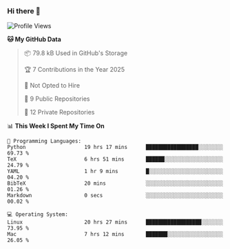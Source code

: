 ### Hi there 👋

<!--
**huayuan4396/huayuan4396** is a ✨ _special_ ✨ repository because its `README.md` (this file) appears on your GitHub profile.

Here are some ideas to get you started:

- 🔭 I’m currently working on ...
- 🌱 I’m currently learning ...
- 👯 I’m looking to collaborate on ...
- 🤔 I’m looking for help with ...
- 💬 Ask me about ...
- 📫 How to reach me: ...
- 😄 Pronouns: ...
- ⚡ Fun fact: ...
-->

<!--START_SECTION:waka-->
![Profile Views](http://img.shields.io/badge/Profile%20Views-0-blue)

**🐱 My GitHub Data** 

> 📦 79.8 kB Used in GitHub's Storage 
 > 
> 🏆 7 Contributions in the Year 2025
 > 
> 🚫 Not Opted to Hire
 > 
> 📜 9 Public Repositories 
 > 
> 🔑 12 Private Repositories 
 > 
📊 **This Week I Spent My Time On** 

```text
💬 Programming Languages: 
Python                   19 hrs 17 mins      █████████████████░░░░░░░░   69.73 % 
TeX                      6 hrs 51 mins       ██████░░░░░░░░░░░░░░░░░░░   24.79 % 
YAML                     1 hr 9 mins         █░░░░░░░░░░░░░░░░░░░░░░░░   04.20 % 
BibTeX                   20 mins             ░░░░░░░░░░░░░░░░░░░░░░░░░   01.26 % 
Markdown                 0 secs              ░░░░░░░░░░░░░░░░░░░░░░░░░   00.02 % 

💻 Operating System: 
Linux                    20 hrs 27 mins      ██████████████████░░░░░░░   73.95 % 
Mac                      7 hrs 12 mins       ███████░░░░░░░░░░░░░░░░░░   26.05 % 
```


<!--END_SECTION:waka-->
